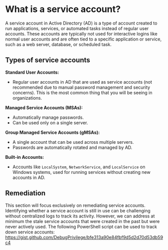 # What is a service account?

A service account in Active Directory (AD) is a type of account created to run applications, services, or automated tasks instead of regular user accounts. These accounts are typically not used for interactive logins like normal user accounts and are often tied to a specific application or service, such as a web server, database, or scheduled task.

## Types of service accounts

**Standard User Accounts:** 
- Regular user accounts in AD that are used as service accounts (not recommended due to manual password management and security concerns). This is the most common thing that you will be seeing in organizations.
   
**Managed Service Accounts (MSAs):**
- Automatically manage passwords.
- Can be used only on a single server.
  
**Group Managed Service Accounts (gMSAs):**
- A single account that can be used across multiple servers.
- Passwords are automatically rotated and managed by AD.

**Built-in Accounts:**
- Accounts like `LocalSystem`, `NetworkService`, and `LocalService` on Windows systems, used for running services without creating new accounts in AD.

## Remediation

This section will focus exclusively on remediating service accounts. Identifying whether a service account is still in use can be challenging without centralized logs to track its activity. However, we can address at minimum the stale service accounts that were created in the past but were never actively used. The following PowerShell script can be used to track down service accounts: https://gist.github.com/DebugPrivilege/bfe313a90e84fbf9d5d2d70d53db59c4
